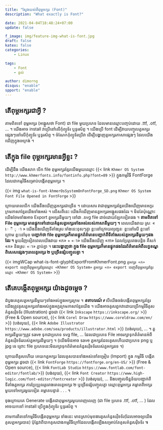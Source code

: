 ```yaml
---
title: "ស្វែង​យល់​ពី​ពុម្ព​អក្សរ (Font)"
description: "What exactly is Font?"

date: 2021-04-04T18:48:24+07:00
update: false

f_image: img/feature-img-what-is-font.jpg
draft: false
katex: false
categories: 
    - Linux

tags:
    - Font
    - ឆ្ងល់

author: dimorng
disqus: "enable"
spport: "enable"
---
```


## តើ​ពុម្ពអក្សរ​ជា​អ្វី ?

តាម​ពិត​ទៅ​ ពុម្ពអក្សរ (អង្គ្លេស​ថា Font) ជា​ file មួយ​ប្រភេទ ដែល​មាន​ឈ្មោះ​បញ្ចប់​ដោយ .ttf, .otf, … ។ យើង​អាច​ install វា​ប្រើ​នៅ​លើ​កុំព្យូទ័រ​ ឬ​ទូរស័ព្ទ ។ យើង​ប្រើ​ font ដើម្បី​វាយ​បញ្ចូល​តួអក្សរ​ផ្សេងៗ​នៅ​លើ​កុំព្យូទ័រ​ ឬ​ទូរស័ព្ទ ។ ចំណែក​កុំព្យូទ័រ​ប្រើ​វា ដើម្បី​បង្ហាញ​តួអក្សរ​ភាសា​ផ្សេងៗ​ ដែល​យើង​ឃើញ​ក្នុង​អេក្រង់ ។

## តើ​ក្នុង​ file ពុម្ពអក្សរ​មាន​អ្វី​ខ្លះ ?

ដើម្បី​ដឹង​ យើង​សាក​ បើក file ពុម្ពអក្សរ​ខ្មែរ​យើង​មួយ​ឈ្មោះ {{< link `Khmer OS System` `http://www.khmerfonts.info/fontinfo.php?font=89` >}} ក្នុង​កម្មវិធី FontForge ដែល​ជា​កម្មវិធី​សម្រាប់​បង្កើត​ពុម្ពអក្សរ ។

{{< img `what-is-font-khmerOsSystemOnFontForge_SD.png` `Khmer OS System Font File Opened in FontForge` >}}

ក្រោយ​ពេល​បើក​ យើង​នឹង​ឃើញ​តួអក្សរ​ជាច្រើន ។ ដោយ​សារ​ វា​ជា​ពុម្ព​អក្សរ​ខ្មែរ​ យើង​ឃើញ​មាន​អក្ខរក្រម​ភាសាខ្មែរ​យើង​ទាំងអស់ ។ លើស​ពី​នេះ​ យើង​ក៏​ឃើញ​មាន​តួ​អក្សរ​អង្គ្លេស​ផង​ដែរ ។ មិន​តែ​ប៉ុណ្ណោះ​ យើង​ថែម​ទាំង​អាច​ Export តួអក្សរ​នីមួយៗ​ ទៅ​ជា​ .svg file ដាច់​ដោយ​ឡែក​ទៀត​ផង ។ **តាម​ពិត​ទៅ​ File ពុម្ពអក្សរ​ មាន​ផ្ទុក​ទៅ​ដោយ​ គំនូស​តួ​អក្សរ​ទាំង​អស់​របស់​ភាសា​នីមួយៗ ។** ពេល​យើង​វាយ​ ស្រៈ « េ ិ ុ ា » យើង​នឹង​ឃើញ​ទីតាំង​ស្រៈ​ទាំង​នេះ​ខុសៗ​គ្នា​ ខ្លះ​នៅ​ក្រោយ​ព្យញ្ជនៈ ខ្លះ​នៅ​លើ ខ្លះ​នៅ​ក្រោម ខ្លះ​នៅ​មុខ **បញ្ជាក់​ថា file ពុម្ពអក្សរ​ក៏​មាន​ផ្ទុក​ព័ត៌មាន​បញ្ជាក់​ពី​ទីតាំង​របស់​តួអក្សរ​នីមួយៗ​ផង​ដែរ ។** មួយ​វិញ​ទៀត​ ពេល​យើង​វាយ «ក» + «ា» យើង​នឹង​ឃើញ​ «កា» ដែល​ប្រែ​រូបរាង​បន្តិច គឺ​សក់​ «ក» និង​ស្រៈ «ា» ភ្ជាប់​គ្នា ។ **នេះ​បង្ហាញ​ថា ក្នុង​ file ពុម្ពអក្សរ​ក៏​មាន​ផ្ទុក​ផង​ដែរ​ ព័ត៌មាន​អំពី​លក្ខខណ្ឌ​ពិសេស​ផ្សេងៗ​ពេល​តួអក្សរ​ ២ ឬ​ច្រើន​ផ្សំ​បញ្ចូល​គ្នា ។**

{{< imgWCap what-is-font-glyphExportFromKhmerFont.png `តួអក្សរ​ «ក» export ចេញ​ពី​ពុម្ពអក្សរ​ខ្មែរ​ឈ្មោះ «Khmer OS System»` `តួអក្សរ​ «ក» export ចេញ​ពី​ពុម្ពអក្សរ​ខ្មែរ​ឈ្មោះ «Khmer OS System»` >}}

## តើ​គេ​បង្កើត​ពុម្ពអក្សរ​ យ៉ាង​ដូចម្ដេច ?

ដំបូង​គេ​គូស​តួអក្សរ​នីមួយៗ​ទាំងអស់​ក្នុង​អក្សរក្រម ។ _**ឧទាហរណ៍ ៖**_ បើ​យើង​ចង់​បង្កើត​ពុម្ព​អក្សរ​ខ្មែរ​ យើង​ត្រូវ​គូស​តួអក្សរ​ទាំងអស់​ក្នុង​អក្ខរក្រម​ភាសាខ្មែរ​យើង ។ យើង​អាច​គូស​ពួក​វា​ដោយ​ប្រើ​កម្មវិធី​គូស​គំនូស​វ៉ិចទ័រ (Illustration) ដូចជា {{< link `Inkscape` `https://inkscape.org/` >}} (Free & Open source), {{< link `Corel Draw` `https://www.coreldraw.com/en/` >}} (បង់​លុយ), {{< link `Adobe Illustrator` `https://www.adobe.com/sea/products/illustrator.html` >}} (បង់​លុយ), … ។ តួ​អក្សរ​នីមួយៗ​ត្រូវ​ save ទុក​ជា​ប្រភេទ svg file, … ដែល​ជា​ប្រភេទ​ File អាច​រក្សា​ទុក​ព័ត៌មាន​អំពី​គំនូស​វ៉ិចទ័រ​របស់​តួអក្សរ​នីមួយៗ ។ (យើង​មិន​អាច​ save តួ​អក្សរ​ដែល​គូស​ហើយ​ ជា​ប្រភេទ png ឬ jpg ទេ ព្រោះ​ file ប្រភេទ​នេះ​មិន​រក្សា​ទុក​ព័ត៌មាន​គំនូស​វ៉ិចទ័រ​របស់​តួអក្សរ​ទេ ។)

ក្រោយ​ពី​គូស​ហើយ គេ​យក​តួអក្សរ​ ដែល​គូស​បាន​ទាំងអស់​ទៅ​តម្រៀប (Import) ក្នុង កម្មវិធី បង្កើត​ពុម្ពអក្សរ​ ដូចជា​ {{< link `FontForge` `https://fontforge.org/en-US/` >}} (Free & Open source), {{< link `FontLab Studio` `https://www.fontlab.com/font-editor/fontlab/`>}} (បង់​លុយ), {{< link `Font Creator` `https://www.high-logic.com/font-editor/fontcreator` >}} (បង់លុយ​), … និង​បញ្ចូល​ទិន្នន័យ​បញ្ជាក់​ពី​ទីតាំង​តួអក្សរ​ ការ​ប្រែប្រួល​រូបរាង​ពេល​តួអក្សរ​ ២ ឬ​ច្រើន​ ផ្សំ​បញ្ចូល​គ្នា ឈ្មោះ​ពុម្ពអក្សរ គម្លាត​ពី​អក្សរ​មួយ​ទៅ​អក្សរ​មួយ​ទៀត គម្លាត​បន្ទាត់ . . . ។ 

ចុង​ក្រោយ​គេ Generate បង្កើត​ជា​ពុម្ពអក្សរ​មួយ​ពេញ​លេញ​ (ជា file ប្រភេទ .ttf, .otf, … ) ដែល​អាច​យក​ទៅ​ install ប្រើ​ក្នុង​កុំព្យូទ័រ​ ឬ​ទូរស័ព្ទ ។

តាម​ការ​ពិត​ទៅ​កម្មវិធី​បង្កើត​ពុម្ពអក្សរ​ ទាំង​នេះ​ មាន​ស្រាប់​មុខងារ​គូស​គំនូស​វ៉ិចទ័រ​ (ដែល​អាច​ឲ្យ​យើង​គូស​តួអក្សរ​បាន) ប៉ុន្តែ​វា​ពិបាក​គូស​ជាង​កម្មវិធី​ក្រៅ​ ដែល​បង្កើត​ឡើង​សម្រាប់​តែ​គូស​គំនូស​វ៉ិចទ័រ ៕